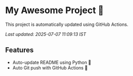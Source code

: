 # My Awesome Project 🚀

This project is automatically updated using GitHub Actions.

_Last updated: 2025-07-07 11:09:13 IST_

## Features
- Auto-update README using Python 🐍
- Auto Git push with GitHub Actions 🤖
